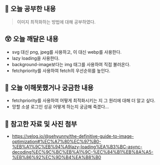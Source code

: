 ## 📝 오늘 공부한 내용
> 이미지 최적화하는 방법에 대해 공부하였다.

## 😲 오늘 깨달은 내용
- svg 대신 png, jpeg를 사용하고, 이 대신 webp를 사용한다.
- lazy loading을 사용한다.
- background-image보다는 img 태그를 사용하여 직접 불러온다.
- fetchpriority를 사용하여 fetch의 우선순위를 높인다.

## 🥲 오늘 이해못했거나 궁금한 내용
- fetchpriority를 사용하여 어떻게 최적화시키는 지 그 원리에 대해 더 알고 싶다.
- 망할 소셜 로그인 성공 어떻게 하는지 궁금해 죽겠다...
      
## 📁 참고한 자료 및 사진 첨부
- https://velog.io/@sehyunny/the-definitive-guide-to-image-optimization#%EC%A7%80%EC%97%B0-%EB%A1%9C%EB%94%A9lazy-loading%EA%B3%BC-async-decoding%EC%9C%BC%EB%A1%9C-%EC%84%B1%EB%8A%A5-%EB%86%92%EC%9D%B4%EA%B8%B0
